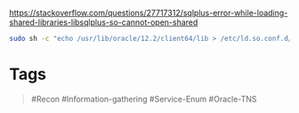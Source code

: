 https://stackoverflow.com/questions/27717312/sqlplus-error-while-loading-shared-libraries-libsqlplus-so-cannot-open-shared

```bash
sudo sh -c "echo /usr/lib/oracle/12.2/client64/lib > /etc/ld.so.conf.d/oracle-instantclient.conf";sudo ldconfig
```
# Tags

> #Recon #Information-gathering #Service-Enum #Oracle-TNS